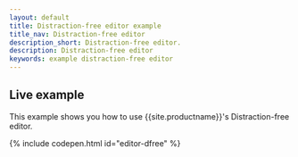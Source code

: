 ```yaml
---
layout: default
title: Distraction-free editor example
title_nav: Distraction-free editor
description_short: Distraction-free editor.
description: Distraction-free editor
keywords: example distraction-free editor
---
```


## Live example

This example shows you how to use {{site.productname}}'s Distraction-free editor.

{% include codepen.html id="editor-dfree" %}
